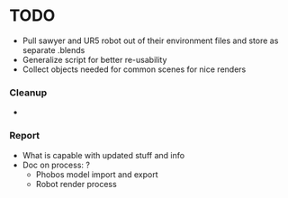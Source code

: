 # TODO

* Pull sawyer and UR5 robot out of their environment files and store as separate .blends
* Generalize script for better re-usability
* Collect objects needed for common scenes for nice renders

### Cleanup
* 

### Report
* What is capable with updated stuff and info
* Doc on process: ?
  * Phobos model import and export
  * Robot render process